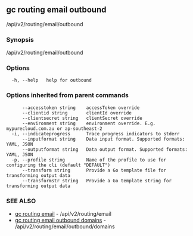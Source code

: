 ## gc routing email outbound

/api/v2/routing/email/outbound

### Synopsis

/api/v2/routing/email/outbound

### Options

```
  -h, --help   help for outbound
```

### Options inherited from parent commands

```
      --accesstoken string    accessToken override
      --clientid string       clientId override
      --clientsecret string   clientSecret override
      --environment string    environment override. E.g. mypurecloud.com.au or ap-southeast-2
  -i, --indicateprogress      Trace progress indicators to stderr
      --inputformat string    Data input format. Supported formats: YAML, JSON
      --outputformat string   Data output format. Supported formats: YAML, JSON
  -p, --profile string        Name of the profile to use for configuring the cli (default "DEFAULT")
      --transform string      Provide a Go template file for transforming output data
      --transformstr string   Provide a Go template string for transforming output data
```

### SEE ALSO

* [gc routing email](gc_routing_email.html)	 - /api/v2/routing/email
* [gc routing email outbound domains](gc_routing_email_outbound_domains.html)	 - /api/v2/routing/email/outbound/domains


